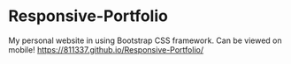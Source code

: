 # Responsive-Portfolio

My personal website in using Bootstrap CSS framework. Can be viewed on mobile!
https://811337.github.io/Responsive-Portfolio/
